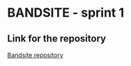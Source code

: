 # BANDSITE - sprint 1

## Link for the repository

[Bandsite repository](https://github.com/amanwraich10/bandsite)
